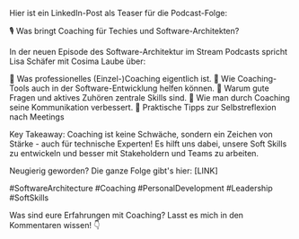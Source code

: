 Hier ist ein LinkedIn-Post als Teaser für die Podcast-Folge:

🎙 Was bringt Coaching für Techies und Software-Architekten? 

In der neuen Episode des Software-Architektur im Stream Podcasts spricht Lisa Schäfer mit Cosima Laube über:

🔹 Was professionelles (Einzel-)Coaching eigentlich ist.
🔹 Wie Coaching-Tools auch in der Software-Entwicklung helfen können.
🔹 Warum gute Fragen und aktives Zuhören zentrale Skills sind.
🔹 Wie man durch Coaching seine Kommunikation verbessert.
🔹 Praktische Tipps zur Selbstreflexion nach Meetings

Key Takeaway: Coaching ist keine Schwäche, sondern ein Zeichen von Stärke - auch für technische Experten! Es hilft uns dabei, unsere Soft Skills zu entwickeln und besser mit Stakeholdern und Teams zu arbeiten.

Neugierig geworden? Die ganze Folge gibt's hier: [LINK]

#SoftwareArchitecture #Coaching #PersonalDevelopment #Leadership #SoftSkills

Was sind eure Erfahrungen mit Coaching? Lasst es mich in den Kommentaren wissen! 👇
